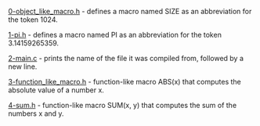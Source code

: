 [0-object_like_macro.h]() - defines a macro named SIZE as an abbreviation for the token 1024.

[1-pi.h]() - defines a macro named PI as an abbreviation for the token 3.14159265359.

[2-main.c]() - prints the name of the file it was compiled from, followed by a new line.

[3-function_like_macro.h]() - function-like macro ABS(x) that computes the absolute value of a number x.

[4-sum.h]() - function-like macro SUM(x, y) that computes the sum of the numbers x and y.
